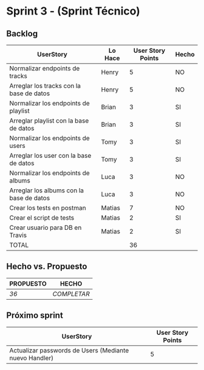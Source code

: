 # Sprint 3 - (Sprint Técnico)

## Backlog
 |UserStory|Lo Hace|User Story Points|Hecho|
 |---------|---------------|-------|-----|
 |Normalizar endpoints de tracks|Henry|5|NO|
 |Arreglar los tracks con la base de datos|Henry|5|NO|
 |Normalizar los endpoints de playlist |Brian|3|SI|
 |Arreglar playlist con la base de datos |Brian|3|SI|
 |Normalizar los endpoints de users|Tomy|3|SI|
 |Arreglar los user con la base de  datos|Tomy|3|SI|
 |Normalizar los endpoints de albums|Luca|3|NO|  
 |Arreglar los albums con la base de  datos|Luca|3|NO|
 |Crear los tests en postman|Matias|7|NO|
 |Crear el script de tests|Matias|2|SI|
 |Crear usuario para DB en Travis|Matias|2|SI|
 |TOTAL||36||
 
## Hecho vs. Propuesto

|PROPUESTO|HECHO|
|---|---|
|*36*|<span style="color:amarillo">*COMPLETAR*</span>

## Próximo sprint
|UserStory|User Story Points|
 |---------|---------------|
|Actualizar passwords de Users (Mediante nuevo Handler)|5|